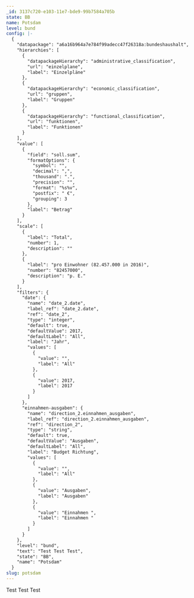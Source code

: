 ```yaml
---
_id: 3137c720-e103-11e7-bde9-99b7584a705b
state: BB
name: Potsdam
level: bund
config: |-
  {
    "datapackage": "a6a16b964a7e784f99adecc47f26318a:bundeshaushalt",
    "hierarchies": [
      {
        "datapackageHierarchy": "administrative_classification",
        "url": "einzelplane",
        "label": "Einzelpläne"
      },
      {
        "datapackageHierarchy": "economic_classification",
        "url": "gruppen",
        "label": "Gruppen"
      },
      {
        "datapackageHierarchy": "functional_classification",
        "url": "funktionen",
        "label": "Funktionen"
      }
    ],
    "value": [
      {
        "field": "soll.sum",
        "formatOptions": {
          "symbol": "",
          "decimal": ",",
          "thousand": ".",
          "precision": "",
          "format": "%s%v",
          "postfix": " €",
          "grouping": 3
        },
        "label": "Betrag"
      }
    ],
    "scale": [
      {
        "label": "Total",
        "number": 1,
        "description": ""
      },
      {
        "label": "pro Einwohner (82.457.000 in 2016)",
        "number": "82457000",
        "description": "p. E."
      }
    ],
    "filters": {
      "date": {
        "name": "date_2.date",
        "label_ref": "date_2.date",
        "ref": "date_2",
        "type": "integer",
        "default": true,
        "defaultValue": 2017,
        "defaultLabel": "All",
        "label": "Jahr",
        "values": [
          {
            "value": "",
            "label": "All"
          },
          {
            "value": 2017,
            "label": 2017
          }
        ]
      },
      "einnahmen-ausgaben": {
        "name": "direction_2.einnahmen_ausgaben",
        "label_ref": "direction_2.einnahmen_ausgaben",
        "ref": "direction_2",
        "type": "string",
        "default": true,
        "defaultValue": "Ausgaben",
        "defaultLabel": "All",
        "label": "Budget Richtung",
        "values": [
          {
            "value": "",
            "label": "All"
          },
          {
            "value": "Ausgaben",
            "label": "Ausgaben"
          },
          {
            "value": "Einnahmen ",
            "label": "Einnahmen "
          }
        ]
      }
    },
    "level": "bund",
    "text": "Test Test Test",
    "state": "BB",
    "name": "Potsdam"
  }
slug: potsdam
---
```

Test Test Test
